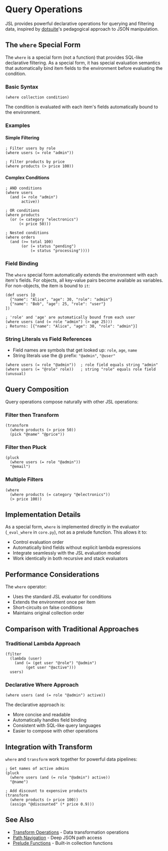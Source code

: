 # Query Operations

JSL provides powerful declarative operations for querying and filtering data, inspired by [dotsuite](https://github.com/queelius/dotsuite)'s pedagogical approach to JSON manipulation.

## The `where` Special Form

The `where` is a special form (not a function) that provides SQL-like declarative filtering. As a special form, it has special evaluation semantics that automatically bind item fields to the environment before evaluating the condition.

### Basic Syntax

```jsl
(where collection condition)
```

The condition is evaluated with each item's fields automatically bound to the environment.

### Examples

#### Simple Filtering

```jsl
; Filter users by role
(where users (= role "admin"))

; Filter products by price
(where products (> price 100))
```

#### Complex Conditions

```jsl
; AND conditions
(where users 
  (and (= role "admin") 
       active))

; OR conditions  
(where products
  (or (= category "electronics")
      (< price 50)))

; Nested conditions
(where orders
  (and (>= total 100)
       (or (= status "pending")
           (= status "processing"))))
```

### Field Binding

The `where` special form automatically extends the environment with each item's fields. For objects, all key-value pairs become available as variables. For non-objects, the item is bound to `it`:


```jsl
(def users [@
  {"name": "Alice", "age": 30, "role": "admin"}
  {"name": "Bob", "age": 25, "role": "user"}
])

; 'role' and 'age' are automatically bound from each user
(where users (and (= role "admin") (> age 25)))
; Returns: [{"name": "Alice", "age": 30, "role": "admin"}]
```

### String Literals vs Field References

- Field names are symbols that get looked up: `role`, `age`, `name`
- String literals use the @ prefix: `"@admin"`, `"@user"`

```jsl
(where users (= role "@admin"))  ; role field equals string "admin"
(where users (= "@role" role))   ; string "role" equals role field (unusual)
```

## Query Composition

Query operations compose naturally with other JSL operations:

### Filter then Transform

```jsl
(transform
  (where products (> price 50))
  (pick "@name" "@price"))
```

### Filter then Pluck

```jsl
(pluck
  (where users (= role "@admin"))
  "@email")
```

### Multiple Filters

```jsl
(where
  (where products (= category "@electronics"))
  (> price 100))
```

## Implementation Details

As a special form, `where` is implemented directly in the evaluator (`_eval_where` in `core.py`), not as a prelude function. This allows it to:
- Control evaluation order
- Automatically bind fields without explicit lambda expressions
- Integrate seamlessly with the JSL evaluation model
- Work identically in both recursive and stack evaluators

## Performance Considerations

The `where` operator:
- Uses the standard JSL evaluator for conditions
- Extends the environment once per item
- Short-circuits on false conditions
- Maintains original collection order

## Comparison with Traditional Approaches

### Traditional Lambda Approach

```jsl
(filter 
  (lambda (user) 
    (and (= (get user "@role") "@admin")
         (get user "@active")))
  users)
```

### Declarative Where Approach

```jsl
(where users (and (= role "@admin") active))
```

The declarative approach is:
- More concise and readable
- Automatically handles field binding
- Consistent with SQL-like query languages
- Easier to compose with other operations

## Integration with Transform

`where` and `transform` work together for powerful data pipelines:

```jsl
; Get names of active admins
(pluck
  (where users (and (= role "@admin") active))
  "@name")

; Add discount to expensive products
(transform
  (where products (> price 100))
  (assign "@discounted" (* price 0.9)))
```

## See Also

- [Transform Operations](transform-operations.md) - Data transformation operations
- [Path Navigation](path-navigation.md) - Deep JSON path access
- [Prelude Functions](prelude.md) - Built-in collection functions